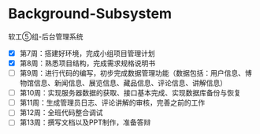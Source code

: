 # Background-Subsystem
软工⑤组-后台管理系统

   - [x] 第7周：搭建好环境，完成小组项目管理计划
   - [x] 第8周：熟悉项目结构，完成需求规格说明书
   - [ ] 第9周：进行代码的编写，初步完成数据管理功能（数据包括：用户信息、博物馆信息、新闻信息、展览信息、藏品信息、评论信息、讲解信息）
   - [ ] 第10周：实现服务器数据的获取、接口基本完成、实现数据库备份与恢复
   - [ ] 第11周：生成管理员日志、评论讲解的审核，完善之前的工作
   - [ ] 第12周：全班代码整合调试
   - [ ] 第13周：撰写文档以及PPT制作，准备答辩
